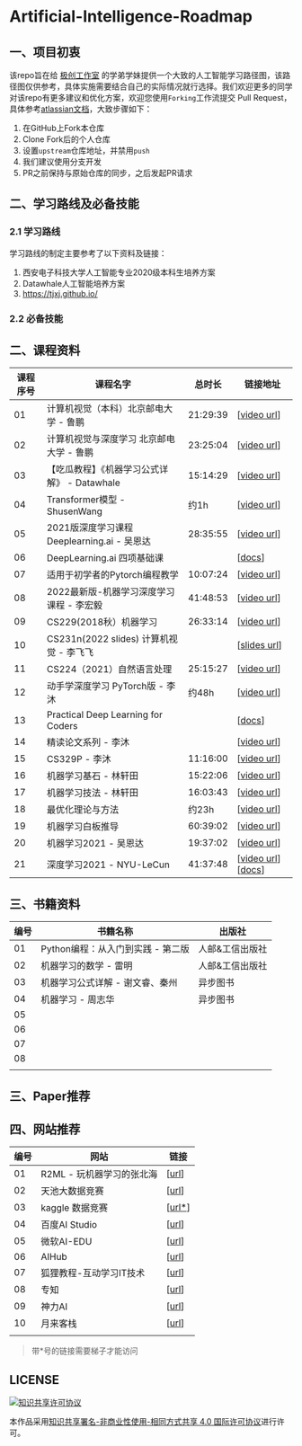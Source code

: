 # Artificial-Intelligence-Roadmap

## 一、项目初衷

该repo旨在给 [极创工作室](https://geek-tech.club) 的学弟学妹提供一个大致的人工智能学习路径图，该路径图仅供参考，具体实施需要结合自己的实际情况就行选择。我们欢迎更多的同学对该repo有更多建议和优化方案，欢迎您使用`Forking`工作流提交 Pull Request，具体参考[atlassian文档](https://www.atlassian.com/git/tutorials/comparing-workflows/forking-workflow)，大致步骤如下：

1. 在GitHub上Fork本仓库
2. Clone Fork后的个人仓库
3. 设置`upstream`仓库地址，并禁用`push`
4. 我们建议使用分支开发
5. PR之前保持与原始仓库的同步，之后发起PR请求

## 二、学习路线及必备技能

### 2.1 学习路线

学习路线的制定主要参考了以下资料及链接：

1. 西安电子科技大学人工智能专业2020级本科生培养方案
2. Datawhale人工智能培养方案
3. https://tjxj.github.io/

### 2.2 必备技能



## 二、课程资料

| 课程序号 | 课程名字                                     | 总时长   | 链接地址                                                     |
| -------- | -------------------------------------------- | -------- | ------------------------------------------------------------ |
| 01       | 计算机视觉（本科）北京邮电大学 - 鲁鹏        | 21:29:39 | [[video url](https://www.bilibili.com/video/BV1nz4y197Qv?spm_id_from=333.337.search-card.all.click&vd_source=206566e58b9a1dbba8404cfac33ee816)] |
| 02       | 计算机视觉与深度学习 北京邮电大学 - 鲁鹏     | 23:25:04 | [[video url](https://www.bilibili.com/video/BV1V54y1B7K3?spm_id_from=333.337.search-card.all.click&vd_source=206566e58b9a1dbba8404cfac33ee816)] |
| 03       | 【吃瓜教程】《机器学习公式详解》 - Datawhale | 15:14:29 | [[video url](https://www.bilibili.com/video/BV1Mh411e7VU?spm_id_from=333.337.search-card.all.click)] |
| 04       | Transformer模型 - ShusenWang                 | 约1h     | [[video url](https://space.bilibili.com/1369507485/favlist?fid=1242263885&ftype=create)] |
| 05       | 2021版深度学习课程Deeplearning.ai - 吴恩达   | 28:35:55 | [[video url](http://xn--2021Deeplearning-lx0zk18e7h5aounuwinv1f93uays6be17f9mua.ai)] |
| 06       | DeepLearning.ai 四项基础课                   |          | [[docs](http://DeepLearning.ai)]                             |
| 07       | 适用于初学者的Pytorch编程教学                | 10:07:24 | [[video url](https://www.bilibili.com/video/BV15K411N7CF?spm_id_from=333.337.search-card.all.click&vd_source=206566e58b9a1dbba8404cfac33ee816)] |
| 08       | 2022最新版-机器学习深度学习课程 - 李宏毅     | 41:48:53 | [[video url](https://www.bilibili.com/video/BV1m3411p7wD?spm_id_from=333.337.search-card.all.click&vd_source=206566e58b9a1dbba8404cfac33ee816)] |
| 09       | CS229(2018秋）机器学习                       | 26:33:14 | [[video url](https://www.bilibili.com/video/BV1Et4y1U7WB?spm_id_from=333.337.search-card.all.click&vd_source=206566e58b9a1dbba8404cfac33ee816)] |
| 10       | CS231n(2022 slides) 计算机视觉 - 李飞飞      |          | [[slides url](http://cs231n.stanford.edu/slides/2022/)]      |
| 11       | CS224（2021）自然语言处理                    | 25:15:27 | [[video url](https://www.bilibili.com/video/BV18Y411p79k?spm_id_from=333.337.search-card.all.click)] |
| 12       | 动手学深度学习 PyTorch版 - 李沐              | 约48h    | [[video url](https://space.bilibili.com/1567748478)]         |
| 13       | Practical Deep Learning for Coders           |          | [[docs](https://course.fast.ai/)]                            |
| 14       | 精读论文系列 - 李沐                          |          | [[video url](https://space.bilibili.com/1567748478/channel/collectiondetail?sid=32744)] |
| 15       | CS329P - 李沐                                | 11:16:00 | [[video url](https://space.bilibili.com/1567748478/channel/collectiondetail?sid=28144)] |
| 16       | 机器学习基石 - 林轩田                        | 15:22:06 | [[video url](https://www.bilibili.com/video/BV1Cx411i7op?spm_id_from=333.337.search-card.all.click&vd_source=206566e58b9a1dbba8404cfac33ee816)] |
| 17       | 机器学习技法 - 林轩田                        | 16:03:43 | [[video url](https://www.bilibili.com/video/BV1ut41197F6?spm_id_from=333.337.search-card.all.click)] |
| 18       | 最优化理论与方法                             | 约23h    | [[video url](https://space.bilibili.com/507629580?spm_id_from=333.337.search-card.all.click)] |
| 19       | 机器学习白板推导                             | 60:39:02 | [[video url](https://www.bilibili.com/video/BV1aE411o7qd?spm_id_from=333.337.search-card.all.click&vd_source=206566e58b9a1dbba8404cfac33ee816)] |
| 20       | 机器学习2021 - 吴恩达                        | 19:37:02 | [[video url](https://www.bilibili.com/video/BV1Pa411X76s?spm_id_from=333.337.search-card.all.click&vd_source=206566e58b9a1dbba8404cfac33ee816)] |
| 21       | 深度学习2021 - NYU-LeCun                     | 41:37:48 | [[video url](https://www.bilibili.com/video/BV1kq4y137XV?spm_id_from=333.337.search-card.all.click&vd_source=206566e58b9a1dbba8404cfac33ee816)] [[docs](https://atcold.github.io/pytorch-Deep-Learning/zh/)] |



## 三、书籍资料

| 编号 | 书籍名称                          | 出版社          |
| ---- | --------------------------------- | --------------- |
| 01   | Python编程：从入门到实践 - 第二版 | 人邮&工信出版社 |
| 02   | 机器学习的数学 - 雷明             | 人邮&工信出版社 |
| 03   | 机器学习公式详解 - 谢文睿、秦州   | 异步图书        |
| 04   | 机器学习 - 周志华                 | 异步图书        |
| 05   |                                   |                 |
| 06   |                                   |                 |
| 07   |                                   |                 |
| 08   |                                   |                 |
|      |                                   |                 |



## 三、Paper推荐



## 四、网站推荐

| 编号 | 网站                      | 链接                                                         |
| ---- | ------------------------- | ------------------------------------------------------------ |
| 01   | R2ML - 玩机器学习的张北海 | [[url](https://tjxj.github.io/)]                             |
| 02   | 天池大数据竞赛            | [[url](https://tianchi.aliyun.com/competition/gameList/activeList)] |
| 03   | kaggle 数据竞赛           | [[url*](https://www.kaggle.com/)]                            |
| 04   | 百度AI Studio             | [[url](https://aistudio.baidu.com/aistudio/index)]           |
| 05   | 微软AI-EDU                | [[url](https://microsoft.github.io/ai-edu/index.html)]       |
| 06   | AIHub                     | [[url](https://www.kuxai.com/)]                              |
| 07   | 狐狸教程-互动学习IT技术   | [[url](https://www.freeaihub.com/)]                          |
| 08   | 专知                      | [[url](https://www.zhuanzhi.ai/?from=www.ainav.cn)]          |
| 09   | 神力AI                    | [[url](https://manaai.cn/)]                                  |
| 10   | 月来客栈                  | [[url](https://www.ylkz.life/)]                              |
|      |                           |                                                              |

> 带*号的链接需要梯子才能访问

## LICENSE

 <a rel="license" href="http://creativecommons.org/licenses/by-nc-sa/4.0/"><img alt="知识共享许可协议" style="border-width:0" src="https://img.shields.io/badge/license-CC%20BY--NC--SA%204.0-lightgrey" /></a>

本作品采用<a rel="license" href="http://creativecommons.org/licenses/by-nc-sa/4.0/">知识共享署名-非商业性使用-相同方式共享 4.0 国际许可协议</a>进行许可。

